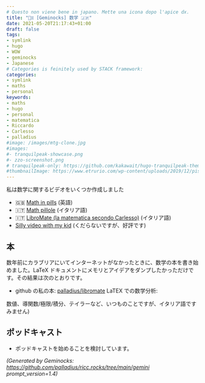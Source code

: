 ```yaml
---
# Questo non viene bene in japano. Mette una icona dopo l'apice dx.
title: "🧮♊ [Geminocks] 数学 🇯🇵"
date: 2021-05-20T21:17:43+01:00
draft: false
tags:
- symlink
- hugo
- WOW
- geminocks
- Japanese
# Categories is feinitely used by STACK framework:
categories:
- symlink
- maths
- personal
keywords:
- maths
- hugo
- personal
- matematica
- Riccardo
- Carlesso
- palladius
#image: /images/mtg-clone.jpg
#images:
#- tranquilpeak-showcase.png
#- zzo-screenshot.png
# tranquilpeak-only: https://github.com/kakawait/hugo-tranquilpeak-theme/blob/master/docs/user.md#image
#thumbnailImage: https://www.etrurio.com/wp-content/uploads/2019/12/pistacchi-scaled.jpg
---
```

私は数学に関するビデオをいくつか作成しました
* 🇬🇧 [Math in pills](https://www.youtube.com/playlist?list=PLLW_mrnzxmSo-Q841ZuBDxcIHHX4iGZkX) (英語)
* 🇮🇹 [Math pillole](https://www.youtube.com/playlist?list=PLLW_mrnzxmSp_zuV3OzY_Wksf6_dP-Ifn) (イタリア語)
* 🇮🇹  [LibroMate (la matematica secondo Carlesso)](https://www.youtube.com/playlist?list=PLLW_mrnzxmSofo9gxu_NsWYl9c9NNmjZ6) (イタリア語)
* [Silly video with my kid](https://www.youtube.com/playlist?list=PLLW_mrnzxmSpYyZ3zBOuRjNMpVOlSIlzi) (くだらないですが、好評です)

## 本

数年前にカラブリアにいてインターネットがなかったときに、数学の本を書き始めました。LaTeX ドキュメントにメモリとアイデアをダンプしたかっただけです。その結果は次のとおりです。

* github の私の本: [palladius/libromate](https://github.com/palladius/libromate) LaTEX での数学分析:

数値、導関数/極限/積分、テイラーなど、いつものことですが、イタリア語ですみません)

## ポッドキャスト

* ポッドキャストを始めることを検討しています。


<!--
    From: go/ricc-math
-->


*(Generated by Geminocks: https://github.com/palladius/ricc.rocks/tree/main/gemini prompt_version=1.4)*
